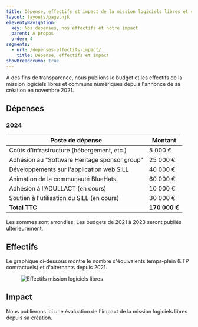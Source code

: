 ```yaml
---
title: Dépense, effectifs et impact de la mission logiciels libres et communs numériques
layout: layouts/page.njk
eleventyNavigation:
  key: Nos dépenses, nos effectifs et notre impact
  parent: À propos
  order: 4
segments:
  - url: /depenses-effectifs-impact/
    title: Dépense, effectifs et impact
showBreadcrumb: true
---
```


À des fins de transparence, nous publions le budget et les effectifs
de la mission logiciels libres et communs numériques depuis l'annonce
de sa création en novembre 2021.

## Dépenses

### 2024

| Poste de dépense                              | Montant       |
|-----------------------------------------------|---------------|
| Coûts d’infrastructure (hébergement, etc.)    | 5 000 €       |
| Adhésion au "Software Heritage sponsor group" | 25 000 €      |
| Développements sur l'application web SILL     | 40 000 €      |
| Animation de la communauté BlueHats           | 60 000 €      |
| Adhésion à l'ADULLACT (en cours)              | 10 000 €      |
| Soutien à l'utilisation du SILL (en cours)    | 30 000 €      |
| **Total TTC**                                 | **170 000 €** |

Les sommes sont arrondies. Les budgets de 2021 à 2023 seront publiés
ultérieurement.

## Effectifs

Le graphique ci-dessous montre le nombre d'équivalents temps-plein
(ETP contractuels) et d'alternants depuis 2021.

<figure class="fr-content-media fr-content-media--sm" role="group" aria-label="Effectifs mission logiciels libres">
  <div class="fr-content-media__img">
    <img src="/img/effectifs-2021-2024.png" class="fr-content-media--sm fr-responsive-img" alt="Effectifs mission logiciels libres" />
  </div>
</figure>

## Impact

Nous publierons ici une évaluation de l'impact de la mission logiciels
libres depuis sa création.

